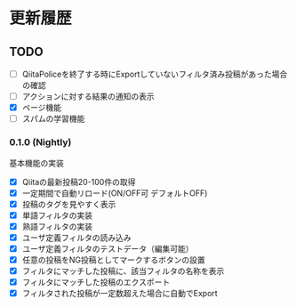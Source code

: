 # 更新履歴

## TODO
- [ ] QiitaPoliceを終了する時にExportしていないフィルタ済み投稿があった場合の確認
- [ ] アクションに対する結果の通知の表示
- [x] ページ機能
- [ ] スパムの学習機能

### 0.1.0 (Nightly)
基本機能の実装
- [x] Qiitaの最新投稿20-100件の取得
- [x] 一定期間で自動リロード(ON/OFF可 デフォルトOFF)
- [x] 投稿のタグを見やすく表示
- [x] 単語フィルタの実装
- [x] 熟語フィルタの実装
- [x] ユーザ定義フィルタの読み込み
- [x] ユーザ定義フィルタのテストデータ（編集可能）
- [x] 任意の投稿をNG投稿としてマークするボタンの設置
- [x] フィルタにマッチした投稿に、該当フィルタの名称を表示
- [x] フィルタにマッチした投稿のエクスポート
- [x] フィルタされた投稿が一定数超えた場合に自動でExport
